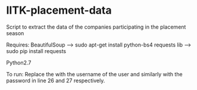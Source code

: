 # IITK-placement-data
Script to extract the data of the companies participating in the placement season

Requires:
BeautifulSoup --> sudo apt-get install python-bs4
requests lib  --> sudo pip install requests

Python2.7

To run:
Replace the <username> with the username of the user and similarly with the password in line 26 and 27 respectively.
